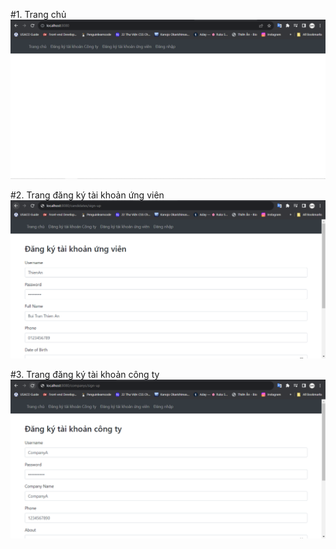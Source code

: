 #1. Trang chủ
![.](assets/1.PNG)

#2. Trang đăng ký tài khoản ứng viên
![.](assets/2.PNG)

#3. Trang đăng ký tài khoản công ty
![.](assets/3.PNG)